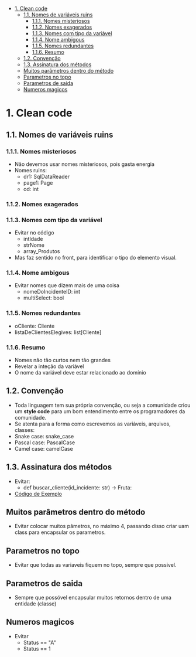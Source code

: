 - [1. Clean code](#1-clean-code)
  - [1.1. Nomes de variáveis ruins](#11-nomes-de-variáveis-ruins)
    - [1.1.1. Nomes misteriosos](#111-nomes-misteriosos)
    - [1.1.2. Nomes exagerados](#112-nomes-exagerados)
    - [1.1.3. Nomes com tipo da variável](#113-nomes-com-tipo-da-variável)
    - [1.1.4. Nome ambigous](#114-nome-ambigous)
    - [1.1.5. Nomes redundantes](#115-nomes-redundantes)
    - [1.1.6. Resumo](#116-resumo)
  - [1.2. Convenção](#12-convenção)
  - [1.3. Assinatura dos métodos](#13-assinatura-dos-métodos)
  - [Muitos parâmetros dentro do método](#muitos-parâmetros-dentro-do-método)
  - [Parametros no topo](#parametros-no-topo)
  - [Parametros de saida](#parametros-de-saida)
  - [Numeros magicos](#numeros-magicos)


# 1. Clean code

## 1.1. Nomes de variáveis ruins

### 1.1.1. Nomes misteriosos

- Não devemos usar nomes misteriosos, pois gasta energia
- Nomes ruins:
  - dr1: SqlDataReader
  - page1: Page
  - od: int

### 1.1.2. Nomes exagerados

### 1.1.3. Nomes com tipo da variável

- Evitar no código
  - intIdade
  - strNome
  - array_Produtos
- Mas faz sentido no front, para identificar o tipo do elemento visual.

### 1.1.4. Nome ambigous

- Evitar nomes que dizem mais de uma coisa
  - nomeDoIncidenteID: int
  - multiSelect: bool

### 1.1.5. Nomes redundantes

  - oCliente: Cliente
  - listaDeClientesElegives: list[Cliente]

### 1.1.6. Resumo

- Nomes não tão curtos nem tão grandes
- Revelar a inteção da variável
- O nome da variável deve estar relacionado ao domínio

## 1.2. Convenção

- Toda linguagem tem sua própria convenção, ou seja a comunidade criou um **style code** para um bom entendimento entre os programadores da comunidade.
- Se atenta para a forma como escrevemos as variáveis, arquivos, classes:
- Snake case: snake_case
- Pascal case: PascalCase
- Camel case: camelCase

## 1.3. Assinatura dos métodos

- Evitar:
  - def buscar_cliente(id_incidente: str) -> Fruta:
- [Código de Exemplo](AssinaturaRuim/)

## Muitos parâmetros dentro do método

- Evitar colocar muitos pâmetros, no máximo 4, passando disso criar uam class para encapsular os parametros.

## Parametros no topo

- Evitar que todas as variaveis fiquem no topo, sempre que possivel.

## Parametros de saida

- Sempre que possóvel encapsular muitos retornos dentro de uma entidade (classe)

## Numeros magicos

- Evitar
  - Status == "A"
  - Status == 1